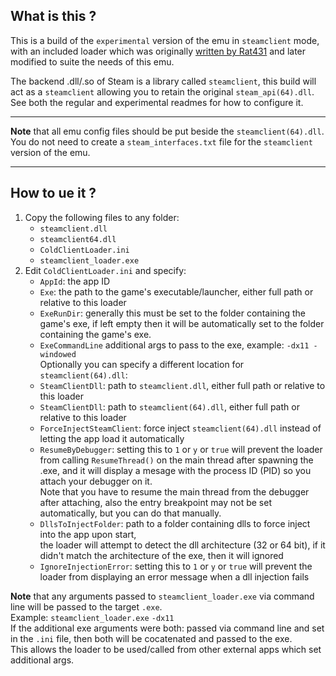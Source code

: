 ## What is this ?
This is a build of the `experimental` version of the emu in `steamclient` mode, with an included loader which was originally [written by Rat431](https://github.com/Rat431/ColdAPI_Steam/tree/master/src/ColdClientLoader) and later modified to suite the needs of this emu.  

The backend .dll/.so of Steam is a library called `steamclient`, this build will act as a `steamclient` allowing you to retain the original `steam_api(64).dll`.  
See both the regular and experimental readmes for how to configure it.

---

**Note** that all emu config files should be put beside the `steamclient(64).dll`.  
You do not need to create a `steam_interfaces.txt` file for the `steamclient` version of the emu.

---

## How to ue it ?
1. Copy the following files to any folder:  
   * `steamclient.dll`
   * `steamclient64.dll`
   * `ColdClientLoader.ini`
   * `steamclient_loader.exe`
2. Edit `ColdClientLoader.ini` and specify:
   * `AppId`: the app ID
   * `Exe`: the path to the game's executable/launcher, either full path or relative to this loader  
   * `ExeRunDir`: generally this must be set to the folder containing the game's exe, if left empty then it will be automatically set to the folder containing the game's exe.  
   * `ExeCommandLine` additional args to pass to the exe, example: `-dx11 -windowed`  
   Optionally you can specify a different location for `steamclient(64).dll`:  
   * `SteamClientDll`: path to `steamclient.dll`, either full path or relative to this loader  
   * `SteamClientDll`: path to `steamclient(64).dll`, either full path or relative to this loader  
   * `ForceInjectSteamClient`: force inject `steamclient(64).dll` instead of letting the app load it automatically  
   * `ResumeByDebugger`: setting this to `1` or `y` or `true` will prevent the loader from calling `ResumeThread()` on the main thread after spawning the .exe, and it will display a mesage with the process ID (PID) so you attach your debugger on it.  
   Note that you have to resume the main thread from the debugger after attaching, also the entry breakpoint may not be set automatically, but you can do that manually.  
   * `DllsToInjectFolder`: path to a folder containing dlls to force inject into the app upon start,  
     the loader will attempt to detect the dll architecture (32 or 64 bit), if it didn't match the architecture of the exe, then it will ignored  
   * `IgnoreInjectionError`: setting this to `1` or `y` or `true` will prevent the loader from displaying an error message when a dll injection fails


**Note** that any arguments passed to `steamclient_loader.exe` via command line will be passed to the target `.exe`.  
Example: `steamclient_loader.exe` `-dx11`  
If the additional exe arguments were both: passed via command line and set in the `.ini` file, then both will be cocatenated and passed to the exe.  
This allows the loader to be used/called from other external apps which set additional args.  
